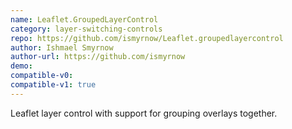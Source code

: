 ```yaml
---
name: Leaflet.GroupedLayerControl
category: layer-switching-controls
repo: https://github.com/ismyrnow/Leaflet.groupedlayercontrol
author: Ishmael Smyrnow
author-url: https://github.com/ismyrnow
demo: 
compatible-v0:
compatible-v1: true
---
```


Leaflet layer control with support for grouping overlays together.

